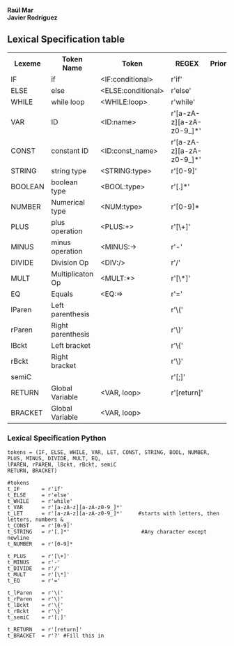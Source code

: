 
**Raúl Mar**<br>
**Javier Rodríguez**

## Lexical Specification table

<head>
  <link href="../mdStyles/style.css" rel="stylesheet">
</head>
<body>
<table>
  <tr>
    <th>Lexeme</th>
    <th>Token Name</th>
    <th>Token</th>
    <th>REGEX</th>
    <th>Priority</th>
  </tr>
  <tr>
    <td>IF</td>
    <td>if</td>
    <td>&lt;IF:conditional&gt;</td>
    <td>r'if'</td>
    <td></td>
  </tr>
  <tr>
    <td>ELSE</td>
    <td>else</td>
    <td>&lt;ELSE:conditional&gt;</td>
    <td>r'else'</td>
    <td></td>
  </tr>
    <tr>    
    <td>WHILE</td>
    <td>while loop</td>
    <td>&lt;WHILE:loop&gt;</td>
    <td>r'while'</td>
    <td></td>
  </tr>
  <tr>    
    <td>VAR</td>
    <td>ID</td>
    <td>&lt;ID:name&gt;</td>
    <td>r'[a-zA-z][a-zA-z0-9_]*'</td>
    <td></td>
  </tr>
  <tr>    
    <td>CONST</td>
    <td>constant ID</td>
    <td>&lt;ID:const_name&gt;</td>
    <td>r'[a-zA-z][a-zA-z0-9_]*' </td>
    <td></td>
  </tr>
  <tr>    
    <td>STRING</td>
    <td>string type</td>
    <td>&lt;STRING:type&gt;</td>
    <td>r'[0-9]'</td>
    <td></td>
  </tr>
  <tr>    
    <td>BOOLEAN</td>
    <td>boolean type</td>
    <td>&lt;BOOL:type&gt;</td>
    <td>r'[.]*'</td>
    <td></td>
  </tr>
  <tr>    
    <td>NUMBER</td>
    <td>Numerical type</td>
    <td>&lt;NUM:type&gt;</td>
    <td>r'[0-9]*</td>
    <td></td>
  </tr>
  <tr>    
    <td>PLUS</td>
    <td>plus operation</td>
    <td>&lt;PLUS:+&gt;</td>
    <td>r'[\+]'</td>
    <td></td>
  </tr>
  <tr>    
    <td>MINUS</td>
    <td>minus operation</td>
    <td>&lt;MINUS:-&gt;</td>
    <td>r'-'</td>
    <td></td>
  </tr>
  <tr>    
    <td>DIVIDE</td>
    <td>Division Op</td>
    <td>&lt;DIV:/&gt;</td>
    <td>r'/'</td>
    <td></td>
  </tr>
  <tr>    
    <td>MULT</td>
    <td>Multiplicaton Op</td>
    <td>&lt;MULT:*&gt;</td>
    <td>r'[\*]'</td>
    <td></td>
  </tr>
  <tr>    
    <td>EQ</td>
    <td>Equals</td>
    <td>&lt;EQ:=&gt;</td>
    <td>r'='</td>
    <td></td>
  </tr>
  <!-- <tr>    
    <td>Compare</td>
    <td></td>
    <td></td>
    <td></td>
  </tr>
  <tr>    
    <td>greatThan</td>
    <td></td>
    <td></td>
    <td></td>
  </tr>
  <tr>    
    <td>lessThan</td>
    <td></td>
    <td></td>
    <td></td>
  </tr>--> 
  <tr>    
    <td>lParen</td>
    <td>Left parenthesis</td>
    <td></td>
    <td>r'\('</td>
    <td></td>
  </tr>
  <tr>    
    <td>rParen</td>
    <td>Right parenthesis</td>
    <td></td>
    <td>r'\)'</td>
    <td></td>
  </tr>
  <tr>    
    <td>lBckt</td>
    <td>Left bracket</td>
    <td></td>
    <td>r'\{'</td>
    <td></td>
  </tr>
  <tr>    
    <td>rBckt</td>
    <td>Right bracket</td>
    <td></td>
    <td>r'\}'</td>
    <td></td>
  </tr>  
  <tr>   
    <td>semiC</td>
    <td></td>
    <td></td>
    <td>r'[;]'</td>
    <td></td>
  </tr>
    <td>RETURN</td>
    <td>Global Variable</td>
    <td>&lt;VAR, loop&gt;</td>
    <td>r'[return]'</td>
    <td></td>
  </tr>
  <tr>    
    <td>BRACKET</td>
    <td>Global Variable</td>
    <td>&lt;VAR, loop&gt;</td>
    <td></td>
    <td></td>
  </tr>
</table>
</body>

### Lexical Specification Python

```
tokens = (IF, ELSE, WHILE, VAR, LET, CONST, STRING, BOOL, NUMBER,
PLUS, MINUS, DIVIDE, MULT, EQ,
lPAREN, rPAREN, lBckt, rBckt, semiC
RETURN, BRACKET)

#tokens
t_IF       = r'if' 
t_ELSE     = r'else'
t_WHILE    = r'while'
t_VAR      = r'[a-zA-z][a-zA-z0-9_]*'
t_LET      = r'[a-zA-z][a-zA-z0-9_]*'     #starts with letters, then letters, numbers & _
t_CONST    = r'[0-9]'
t_STRING   = r'[.]*'                       #Any character except newline
t_NUMBER   = r'[0-9]*

t_PLUS     = r'[\+]'
t_MINUS    = r'-'
t_DIVIDE   = r'/'
t_MULT     = r'[\*]'
t_EQ       = r'='

t_lParen   = r'\('
t_rParen   = r'\)'
t_lBckt    = r'\{'
t_rBckt    = r'\}'
t_semiC    = r'[;]'

t_RETURN   = r'[return]'
t_BRACKET  = r'?' #Fill this in

```


